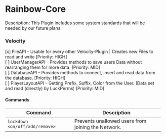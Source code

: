 # Rainbow-Core
Description: This Plugin includes some system standards that will be needed by our future plans.


### Velocity

[x] FileAPI - Usable for every other Velocity-Plugin | Creates new Files to read and write [Priority: HIGH] <br>
[ ] UserManagerAPI - Provides methods to save users Data without rearranging them for more data. [Priority: MID]<br>
[ ] DatabaseAPI - Provides methods to connect, insert and read data from the database. [Priority: HIGH]<br>
[ ] PlayerLayoutAPI - Getting Prefix, Suffix, Color from the User. (Data set and read (directly) by LuckPerms) [Priority: MID]<br>

#### Commands

| Command  	| Description  	|
|---	                                |---                                                	|
| ```lockdown <on/off/add/remove>``` 	|  Prevents unallowed users from joining the Network. 	|
